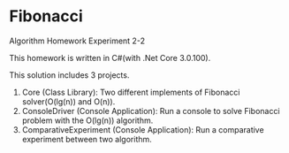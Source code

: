 Fibonacci
===
Algorithm Homework Experiment 2-2

This homework is written in C#(with .Net Core 3.0.100).

This solution includes 3 projects.

1. Core (Class Library): Two different implements of Fibonacci solver(O(lg(n)) and O(n)).
2. ConsoleDriver (Console Application): Run a console to solve Fibonacci problem with the 
O(lg(n)) algorithm.
3. ComparativeExperiment (Console Application): Run a comparative experiment between two 
algorithm.

